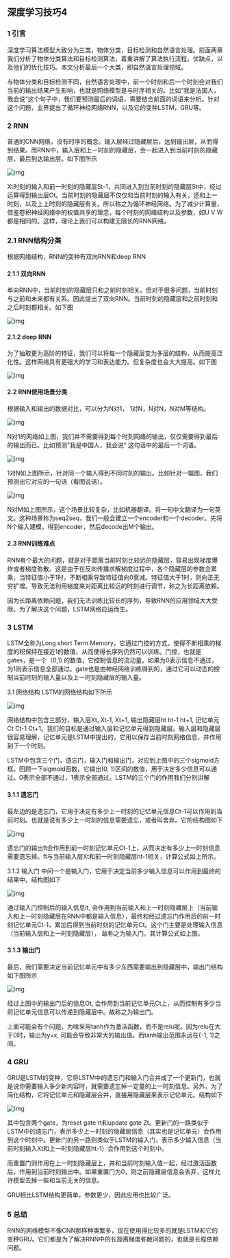 ## 深度学习技巧4

### 1 引言

深度学习算法模型大致分为三类，物体分类，目标检测和自然语言处理。前面两章我们分析了物体分类算法和目标检测算法，着重讲解了算法执行流程，优缺点，以及他们的优化技巧。本文分析最后一个大类，即自然语言处理领域。

与物体分类和目标检测不同，自然语言处理中，前一个时刻和后一个时刻会对我们当前的输出结果产生影响，也就是网络模型是与时序相关的。比如“我是法国人，我会说“这个句子中，我们要预测最后的词语，需要结合前面的词语来分析。针对这个问题，业界提出了循环神经网络RNN，以及它的变种LSTM，GRU等。

### 2 RNN

普通的CNN网络，没有时序的概念。输入层经过隐藏层后，达到输出层，从而得到结果。而RNN中，输入层和上一时刻的隐藏层，会一起进入到当前时刻的隐藏层，最后到达输出层。如下图所示

![img](https://img.alicdn.com/tfs/TB1Ze7MnhGYBuNjy0FnXXX5lpXa-1600-654.png)

Xt时刻的输入和前一时刻的隐藏层St-1，共同进入到当前时刻的隐藏层St中，经过运算得到输出层Ot。当前时刻的隐藏层不仅仅和当前时刻的输入有关，还和上一时刻，以及上上时刻的隐藏层有关。所以称之为循环神经网络。为了减少计算量，借鉴卷积神经网络中的权值共享的理念，每个时刻的网络结构以及参数，如U V W都是相同的。这样，理论上我们可以构建无限长的RNN网络。

### 2.1 RNN结构分类

根据网络结构，RNN的变种有双向RNN和deep RNN

#### 2.1.1 双向RNN

单向RNN中，当前时刻的隐藏层只和之前时刻相关。但对于很多问题，当前时刻与之前和未来都有关系。因此提出了双向RNN。当前时刻的隐藏层和之前时刻和之后时刻都相关。如下图

![img](https://img.alicdn.com/tfs/TB13sqpnDtYBeNjy1XdXXXXyVXa-1562-532.png)

#### 2.1.2 deep RNN

为了抽取更为高阶的特征，我们可以将每一个隐藏层变为多层的结构，从而提高泛化性。这样网络具有更强大的学习和表达能力。但复杂度也会大大提高。如下图

![img](https://img.alicdn.com/tfs/TB10XEHnamWBuNjy1XaXXXCbXXa-1490-654.png)

#### 2.2 RNN使用场景分类

根据输入和输出的数据对比，可以分为N对1， 1对N，N对N，N对M等结构。

![img](https://img.alicdn.com/tfs/TB11NSqnDtYBeNjy1XdXXXXyVXa-1380-992.png)

N对1的网络如上图，我们并不需要得到每个时刻网络的输出，仅仅需要得到最后的输出而已。比如预测”我是中国人，我会说“ 这句话中的最后一个词语。

![img](https://img.alicdn.com/tfs/TB1ZNSqnDtYBeNjy1XdXXXXyVXa-1504-1120.png)

1对N如上图所示，针对同一个输入得到不同时刻的输出。比如针对一幅图，我们预测出它对应的一句话（看图说话）。

![img](https://img.alicdn.com/tfs/TB1TxSqnDtYBeNjy1XdXXXXyVXa-1460-786.png)

N对M如上图所示，这个场景比较复杂，比如机器翻译。将一句中文翻译为一句英文。这种场景称为seq2seq，我们一般会建立一个encoder和一个decoder。先将N个输入建模，得到encoder，然后decode出M个输出。

#### 2.3 RNN训练难点

RNN有个最大的问题，就是对于距离当前时刻比较远的隐藏层，容易出现梯度爆炸或者梯度弥散。这是由于在反向传播求解梯度过程中，各个隐藏层的参数会累乘，当特征值小于1时，不断相乘导致特征值向0衰减。特征值大于1时，则向正无穷扩增。导致无法利用梯度来对距离比较远的时刻进行调节，称之为长距离依赖。

因为长距离依赖问题，我们无法训练比较长的序列，导致RNN的应用领域大大受限。为了解决这个问题，LSTM网络应运而生。

### 3 LSTM

LSTM全称为Long short Term Memory，它通过门控的方式，使得不断相乘的梯度的积保持在接近1的数值，从而使得长序列仍然可以训练。门控，也就是gates，是一个（0,1) 的数值，它控制信息的流动量。如果为0表示信息不通过，为1则表示信息全部通过。gate也是由神经网络训练得到的，通过它可以动态的控制当前时刻的输入量以及上一时刻隐藏层的输入量。

3.1 网络结构
LSTM的网络结构如下所示

![img](https://img.alicdn.com/tfs/TB1BZkXnkyWBuNjy0FpXXassXXa-1692-670.png)

网络结构中包含三部分，输入层Xt, Xt-1, Xt+1, 输出隐藏层ht ht-1 ht+1, 记忆单元Ct Ct-1 Ct+1。我们的目标是通过输入层和记忆单元得到隐藏层。输入层和隐藏层很容易理解，记忆单元是LSTM中提出的，它用以保存当前时刻网络信息，并作用到下一个时刻。

LSTM中包含三个门，遗忘门，输入门和输出门，对应到上图中的三个sigmoid方框。回顾一下sigmoid函数，它输出(0, 1)区间的数值，用于决定多少信息可以通过。0表示全部不通过，1表示全部通过。LSTM的三个门的作用我们分别讲解

#### 3.1.1 遗忘门

最左边的是遗忘门，它用于决定有多少上一时刻的记忆单元信息Ct-1可以作用到当前时刻。也就是说有多少上一时刻的信息需要遗忘，或者叫舍弃。它的结构图如下

![img](https://img.alicdn.com/tfs/TB1KrMcnkyWBuNjy0FpXXassXXa-1300-460.png)

遗忘门的输出ft会作用到前一时刻记忆单元Ct-1上，从而决定有多少上一时刻信息需要遗忘掉。ft与当前输入层Xt和前一时刻隐藏层ht-1相关，计算公式如上所示。

3.1.2 输入门
中间一个是输入门，它用于决定当前多少输入信息可以作用到最终的结果中。结构图如下

![img](https://img.alicdn.com/tfs/TB1ThnmngmTBuNjy1XbXXaMrVXa-1354-546.png)

通过输入门控制后的输入信息it, 会作用到当前输入和上一时刻隐藏层上（当前输入和上一时刻隐藏层在RNN中都是输入信息），最终和经过遗忘门作用后的前一时刻记忆单元Ct-1，累加后得到当前时刻的记忆单元Ct。这个门主要是处理输入信息（当前输入层和上一时刻隐藏层）， 故称之为输入门。其计算公式如上图。

#### 3.1.3 输出门

最后，我们需要决定当前记忆单元中有多少东西需要输出到隐藏层中，输出门结构如下图所示

![img](https://img.alicdn.com/tfs/TB1Fn3dnkyWBuNjy0FpXXassXXa-1298-540.png)

经过上图中的输出门后的信息Ot, 会作用到当前记忆单元Ct上，从而控制有多少当前记忆单元信息可以传递到隐藏层中。故称之为输出门。

上面可能会有个问题，为啥采用tanh作为激活函数，而不是relu呢。因为relu在大于0时，输出为y=x, 可能会导致非常大的输出值。而tanh输出范围永远在(-1, 1)之间。

### 4 GRU

GRU是LSTM的变种，它将LSTM中的遗忘门和输入门合并成了一个更新门，也就是说你需要输入多少新内容时，就需要遗忘掉一定量的上一时刻信息。另外，为了简化结构，它将记忆单元和隐藏层合并，直接用隐藏层来表示记忆单元。结构如下

![img](https://img.alicdn.com/tfs/TB1IlqznDtYBeNjy1XdXXXXyVXa-1294-566.png)

其中包含两个gate，为reset gate rt和update gate Zt。更新门的一路类似于LSTM中的遗忘门，表示多少上一时刻的隐藏层信息（其实也是记忆单元）会作用到这个时刻中。更新门的另一路则类似于LSTM的输入门，表示多少输入信息（当前时刻输入Xt和上一时刻隐藏层ht-1）会作用到这个时刻中。

而重置门则作用在上一时刻隐藏层上，并和当前时刻输入值一起，经过激活函数后，作用到当前时刻输出中。如果重置门为0，则之前隐藏层信息会丢弃，这样允许模型去掉一些和当前无关的信息。

GRU相比LSTM结构更简单，参数更少，因此应用也比较广泛。

### 5 总结

RNN的网络模型不像CNN那样种类繁多，现在使用得比较多的就是LSTM和它的变种GRU。它们都是为了解决RNN中的长距离梯度弥散问题的，也就是长程依赖问题。

